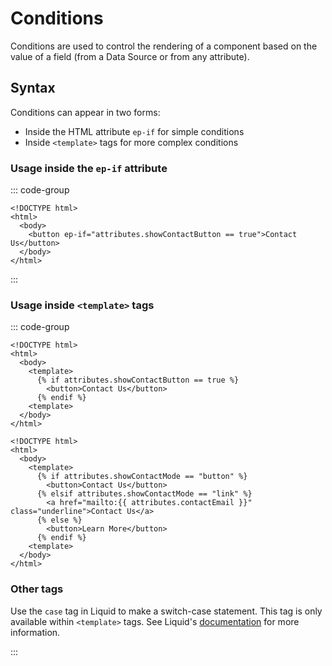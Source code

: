 # Conditions

Conditions are used to control the rendering of a component based on the value of a field (from a Data Source or from any attribute).

## Syntax

Conditions can appear in two forms:

- Inside the HTML attribute `ep-if` for simple conditions
- Inside `<template>` tags for more complex conditions

### Usage inside the `ep-if` attribute

::: code-group

```liquid [index.html]
<!DOCTYPE html>
<html>
  <body>
    <button ep-if="attributes.showContactButton == true">Contact Us</button>
  </body>
</html>
```

:::

### Usage inside `<template>` tags

::: code-group

```liquid [simple.html]
<!DOCTYPE html>
<html>
  <body>
    <template>
      {% if attributes.showContactButton == true %}
        <button>Contact Us</button>
      {% endif %}
    <template>
  </body>
</html>
```

```liquid [complex.html]
<!DOCTYPE html>
<html>
  <body>
    <template>
      {% if attributes.showContactMode == "button" %}
        <button>Contact Us</button>
      {% elsif attributes.showContactMode == "link" %}
        <a href="mailto:{{ attributes.contactEmail }}" class="underline">Contact Us</a>
      {% else %}
        <button>Learn More</button>
      {% endif %}
    <template>
  </body>
</html>
```

### Other tags

Use the `case` tag in Liquid to make a switch-case statement.
This tag is only available within `<template>` tags. See Liquid's [documentation](https://liquidjs.com/tags/case.html) for more information.

:::
